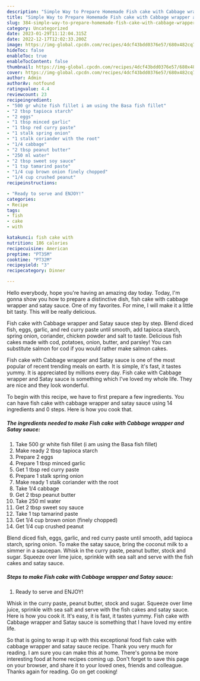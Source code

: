 ```yaml
---
description: "Simple Way to Prepare Homemade Fish cake with Cabbage wrapper and Satay sauce"
title: "Simple Way to Prepare Homemade Fish cake with Cabbage wrapper and Satay sauce"
slug: 384-simple-way-to-prepare-homemade-fish-cake-with-cabbage-wrapper-and-satay-sauce
category: Uncategorized
date: 2023-01-29T11:12:04.315Z
date: 2022-12-17T12:02:33.200Z
image: https://img-global.cpcdn.com/recipes/4dcf43bdd0376e57/680x482cq70/fish-cake-with-cabbage-wrapper-and-satay-sauce-recipe-main-photo.jpg
hideToc: false
enableToc: true
enableTocContent: false
thumbnail: https://img-global.cpcdn.com/recipes/4dcf43bdd0376e57/680x482cq70/fish-cake-with-cabbage-wrapper-and-satay-sauce-recipe-main-photo.jpg
cover: https://img-global.cpcdn.com/recipes/4dcf43bdd0376e57/680x482cq70/fish-cake-with-cabbage-wrapper-and-satay-sauce-recipe-main-photo.jpg
author: Admin
authorAv: notfound
ratingvalue: 4.4
reviewcount: 23
recipeingredient:
- "500 gr white fish fillet i am using the Basa fish fillet"
- "2 tbsp tapioca starch"
- "2 eggs"
- "1 tbsp minced garlic"
- "1 tbsp red curry paste"
- "1 stalk spring onion"
- "1 stalk coriander with the root"
- "1/4 cabbage"
- "2 tbsp peanut butter"
- "250 ml water"
- "2 tbsp sweet soy sauce"
- "1 tsp tamarind paste"
- "1/4 cup brown onion finely chopped"
- "1/4 cup crushed peanut"
recipeinstructions:

- "Ready to serve and ENJOY!"
categories:
- Recipe
tags:
- fish
- cake
- with

katakunci: fish cake with 
nutrition: 186 calories
recipecuisine: American
preptime: "PT35M"
cooktime: "PT32M"
recipeyield: "3"
recipecategory: Dinner

---
```



Hello everybody, hope you're having an amazing day today. Today, I'm gonna show you how to prepare a distinctive dish, fish cake with cabbage wrapper and satay sauce. One of my favorites. For mine, I will make it a little bit tasty. This will be really delicious.

Fish cake with Cabbage wrapper and Satay sauce step by step. Blend diced fish, eggs, garlic, and red curry paste until smooth, add tapioca starch, spring onion, coriander, chicken powder and salt to taste. Delicious fish cakes made with cod, potatoes, onion, butter, and parsley! You can substitute salmon for cod if you would rather make salmon cakes.

Fish cake with Cabbage wrapper and Satay sauce is one of the most popular of recent trending meals on earth. It is simple, it's fast, it tastes yummy. It is appreciated by millions every day. Fish cake with Cabbage wrapper and Satay sauce is something which I've loved my whole life. They are nice and they look wonderful.


To begin with this recipe, we have to first prepare a few ingredients. You can have fish cake with cabbage wrapper and satay sauce using 14 ingredients and 0 steps. Here is how you cook that.

<!--inarticleads1-->

##### The ingredients needed to make Fish cake with Cabbage wrapper and Satay sauce:

1. Take 500 gr white fish fillet (i am using the Basa fish fillet)
1. Make ready 2 tbsp tapioca starch
1. Prepare 2 eggs
1. Prepare 1 tbsp minced garlic
1. Get 1 tbsp red curry paste
1. Prepare 1 stalk spring onion
1. Make ready 1 stalk coriander with the root
1. Take 1/4 cabbage
1. Get 2 tbsp peanut butter
1. Take 250 ml water
1. Get 2 tbsp sweet soy sauce
1. Take 1 tsp tamarind paste
1. Get 1/4 cup brown onion (finely chopped)
1. Get 1/4 cup crushed peanut


Blend diced fish, eggs, garlic, and red curry paste until smooth, add tapioca starch, spring onion. To make the satay sauce, bring the coconut milk to a simmer in a saucepan. Whisk in the curry paste, peanut butter, stock and sugar. Squeeze over lime juice, sprinkle with sea salt and serve with the fish cakes and satay sauce. 

<!--inarticleads2-->

##### Steps to make Fish cake with Cabbage wrapper and Satay sauce:


1. Ready to serve and ENJOY!

Whisk in the curry paste, peanut butter, stock and sugar. Squeeze over lime juice, sprinkle with sea salt and serve with the fish cakes and satay sauce. Here is how you cook it. It&#39;s easy, it is fast, it tastes yummy. Fish cake with Cabbage wrapper and Satay sauce is something that I have loved my entire life. 

So that is going to wrap it up with this exceptional food fish cake with cabbage wrapper and satay sauce recipe. Thank you very much for reading. I am sure you can make this at home. There's gonna be more interesting food at home recipes coming up. Don't forget to save this page on your browser, and share it to your loved ones, friends and colleague. Thanks again for reading. Go on get cooking!
